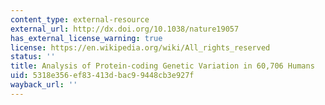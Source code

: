 ```yaml
---
content_type: external-resource
external_url: http://dx.doi.org/10.1038/nature19057
has_external_license_warning: true
license: https://en.wikipedia.org/wiki/All_rights_reserved
status: ''
title: Analysis of Protein-coding Genetic Variation in 60,706 Humans
uid: 5318e356-ef83-413d-bac9-9448cb3e927f
wayback_url: ''
---
```

